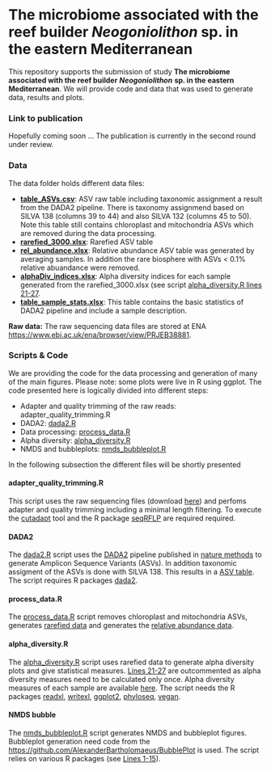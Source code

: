 # The microbiome associated with the reef builder *Neogoniolithon* sp. in the eastern Mediterranean

This repository supports the submission of study **The microbiome associated with the reef builder** ***Neogoniolithon*** **sp. in the eastern Mediterranean**. We will provide code and data that was used to generate data, results and plots.

### Link to publication

Hopefully coming soon ... The publication is currently in the second round under review. 

### Data

The data folder holds different data files:

* **[table_ASVs.csv](https://github.com/AlexanderBartholomaeus/ReefBuilderMicrobiome/blob/main/data/table_ASV.csv)**: ASV raw table including taxonomic assignment a result from the DADA2 pipeline. There is taxonomy assignmend based on SILVA 138 (columns 39 to 44) and also SILVA 132 (columns 45 to 50). Note this table still contains chloroplast and mitochondria ASVs which are removed during the data processing. 
* **[rarefied_3000.xlsx](https://github.com/AlexanderBartholomaeus/ReefBuilderMicrobiome/blob/main/data/rarefied_3000.xlsx)**: Rarefied ASV table
* **[rel_abundance.xlsx](https://github.com/AlexanderBartholomaeus/ReefBuilderMicrobiome/blob/main/data/rel_abundance.xlsx)**: Relative abundance ASV table was generated by averaging samples. In addition the rare biosphere with ASVs < 0.1% relative abuandance were removed. 
* **[alphaDiv_indices.xlsx](https://github.com/AlexanderBartholomaeus/ReefBuilderMicrobiome/blob/main/data/alphaDiv_indices.xlsx)**: Alpha diversity indices for each sample generated from the rarefied_3000.xlsx (see script [alpha_diversity.R lines 21-27](https://github.com/AlexanderBartholomaeus/ReefBuilderMicrobiome/blob/main/alpha_diversity.R#L21-L27). 
* **[table_sample_stats.xlsx](https://github.com/AlexanderBartholomaeus/ReefBuilderMicrobiome/blob/main/data/table_sample_stats.xlsx)**: This table contains the basic statistics of DADA2 pipeline and include a sample description.

**Raw data:** The raw sequencing data files are stored at ENA  https://www.ebi.ac.uk/ena/browser/view/PRJEB38881.

### Scripts & Code

We are providing the code for the data processing and generation of many of the main figures. Please note: some plots were live in R using ggplot. The code presented here is logically divided into different steps:

* Adapter and quality trimming of the raw reads: adapter_quality_trimming.R
* DADA2: [dada2.R](https://github.com/AlexanderBartholomaeus/ReefBuilderMicrobiome/blob/main/dada2.R)
* Data processing: [process_data.R](https://github.com/AlexanderBartholomaeus/ReefBuilderMicrobiome/blob/main/process_data.R)
* Alpha diversity: [alpha_diversity.R](https://github.com/AlexanderBartholomaeus/ReefBuilderMicrobiome/blob/main/alpha_diversity.R)
* NMDS and bubbleplots: [nmds_bubbleplot.R](https://github.com/AlexanderBartholomaeus/ReefBuilderMicrobiome/blob/main/nmds_bubbleplot.R)

In the following subsection the different files will be shortly presented

#### adapter_quality_trimming.R

This script uses the raw sequencing files (download [here](https://www.ebi.ac.uk/ena/browser/view/PRJEB38881)) and perfoms adapter and quality trimming including a minimal length filtering. To execute the [cutadapt](https://cutadapt.readthedocs.io/en/stable/) tool and the R package [seqRFLP](https://github.com/helixcn/seqRFLP) are required required.

#### DADA2

The [dada2.R](https://github.com/AlexanderBartholomaeus/ReefBuilderMicrobiome/blob/main/dada2.R) script uses the [DADA2](https://benjjneb.github.io/dada2/index.html) pipeline published in [nature methods](https://www.nature.com/articles/nmeth.3869) to generate Amplicon Sequence Variants (ASVs). In addition taxonomic assigment of the ASVs is done with SILVA 138. This results in a [ASV table](https://github.com/AlexanderBartholomaeus/ReefBuilderMicrobiome/blob/main/data/table_ASV.csv). The script requires R packages [dada2](https://benjjneb.github.io/dada2/dada-installation.html).

#### process_data.R

The [process_data.R](https://github.com/AlexanderBartholomaeus/ReefBuilderMicrobiome/blob/main/process_data.R) script removes chloroplast and mitochondria ASVs, generates [rarefied data](https://github.com/AlexanderBartholomaeus/ReefBuilderMicrobiome/blob/main/data/rarefied_3000.xlsx) and generates the [relative abundance data](https://github.com/AlexanderBartholomaeus/ReefBuilderMicrobiome/blob/main/data/rel_abundance.xlsx). 


#### alpha_diversity.R

The [alpha_diversity.R](https://github.com/AlexanderBartholomaeus/ReefBuilderMicrobiome/blob/main/alpha_diversity.R) script uses rarefied data to generate alpha diversity plots and give statistical measures. [Lines 21-27](https://github.com/AlexanderBartholomaeus/ReefBuilderMicrobiome/blob/main/alpha_diversity.R#L21-L27) are outcommented as alpha diversity measures need to be calculated only once. Alpha diversity measures of each sample are available [here](https://github.com/AlexanderBartholomaeus/ReefBuilderMicrobiome/blob/main/data/alphaDiv_indices.xlsx). The script needs the R packages [readxl](https://readxl.tidyverse.org/), [writexl](https://github.com/ropensci/writexl), [ggplot2](https://ggplot2.tidyverse.org/), [phyloseq](https://joey711.github.io/phyloseq/), [vegan](https://github.com/vegandevs/vegan).

#### NMDS bubble

The [nmds_bubbleplot.R](https://github.com/AlexanderBartholomaeus/ReefBuilderMicrobiome/blob/main/nmds_bubbleplot.R) script generates NMDS and bubbleplot figures. Bubbleplot generation need code from the https://github.com/AlexanderBartholomaeus/BubblePlot is used. The script relies on various R packages (see [Lines 1-15](https://github.com/AlexanderBartholomaeus/ReefBuilderMicrobiome/blob/main/nmds_bubbleplot.R#L1-L15)).
